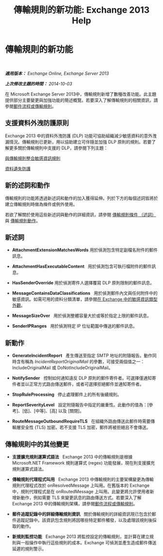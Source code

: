 ﻿---
title: '傳輸規則的新功能: Exchange 2013 Help'
TOCTitle: 傳輸規則的新功能
ms:assetid: 0c2fc0b5-3cd2-4d79-aa2b-0c7622ae15a8
ms:mtpsurl: https://technet.microsoft.com/zh-tw/library/JJ150483(v=EXCHG.150)
ms:contentKeyID: 50472551
ms.date: 05/21/2018
mtps_version: v=EXCHG.150
ms.translationtype: MT
---

# 傳輸規則的新功能

 

_**適用版本：** Exchange Online, Exchange Server 2013_

_**上次修改主題的時間：** 2014-10-03_

在 Microsoft Exchange Server 2013中，傳輸規則新增了數種改善功能。此主題提供部分主要變更與加強功能的簡述概覽。若要深入了解傳輸規則的相關資訊，請參閱[郵件流程或傳輸規則](mail-flow-rules-transport-rules-in-exchange-2013-exchange-2013-help.md)。

## 支援資料外洩防護原則

Exchange 2013 中的資料外洩防護 (DLP) 功能可協助組織減少敏感資料的意外洩漏情況。傳輸規則已更新，用以協助建立可伴隨並加強 DLP 原則的規則。若要了解更多關於傳輸規則中支援的 DLP，請參閱下列主題：

[與傳輸規則整合敏感資訊規則](integrating-sensitive-information-rules-with-transport-rules-exchange-2013-help.md)

[資料遺失防護](technical-overview-of-dlp-data-loss-prevention-in-exchange.md)

## 新的述詞和動作

傳輸規則的功能將透過新述詞和動作的加入獲得延伸。列於下方的每個述詞皆將於建立傳輸規則時做為條件或例外使用。

若欲了解關於使用這些新述詞與動作的詳細資訊，請參閱 [傳輸規則條件 （述詞）](mail-flow-rule-conditions-and-exceptions-predicates-in-exchange-2013-exchange-2013-help.md) 與 [傳輸規則動作](mail-flow-rule-actions-in-exchange-2013-exchange-2013-help.md)。

## 新述詞

  -  **AttachmentExtensionMatchesWords** 用於偵測包含特定副檔名附件的郵件訊息。

  -  **AttachmentHasExecutableContent**   用於偵測包含可執行檔附件的郵件訊息。

  -  **HasSenderOverride** 用於偵測寄件人選擇覆寫 DLP 原則限制的郵件訊息。

  -  **MessageContainsDataClassifications**   用於偵測郵件內文與任何附件中的敏感資訊。如需可用的資料分類清單，請參閱[在 Exchange 中的敏感資訊類型外觀](what-the-sensitive-information-types-in-exchange-look-for-exchange-online-help.md)。

  -  **MessageSizeOver**   用於偵測整體容量大於或等於指定上限的郵件訊息。

  -  **SenderIPRanges**   用於偵測特定 IP 位址範圍中傳送的郵件訊息。

## 新動作

  -  **GenerateIncidentReport**   產生傳送至指定 SMTP 地址的附隨報告。動作同時含有稱為 *IncidentReportOriginalMail* 的參數，可接受兩個值之一：IncludeOriginalMail 或 DoNotIncludeOriginalMail。

  -  **NotifySender**   控制如何通知違反 DLP 原則的郵件寄件者。可選擇僅通知寄件者並以正常方式路由傳送郵件，或者可選擇拒絕郵件並通知寄件者。

  -  **StopRuleProcessing**   停止處理郵件上的所有後續規則。

  -  **ReportSeverityLevel**   設定附隨報告中指定的嚴重性。此動作的值為：\[參考\]、\[低\]、\[中等\]、\[高\] 以及 \[關閉\]。

  -  **RouteMessageOutboundRequireTLS**   在組織外路由傳送此郵件時需要傳輸層安全性 (TLS) 加密。若不支援 TLS 加密，郵件將被拒絕且不會傳送。

## 傳輸規則中的其他變更

  - **支援擴充規則運算式語法**   Exchange 2013 中的傳輸規則是根據 Microsoft.NET Framework 規則運算式 (regex) 功能發展，現在則支援擴充規則運算式語法。

  - **傳輸規則代理程式叫用**   Exchange 2013 中傳輸規則的主要架構變更為傳輸規則代理程式改於 onResolvedMessage 上叫用。在舊版本的 Exchange 中，規則代理程式是在 onRoutedMessage 上叫用。此變更將允許使用者新增新動作，例如需要 TLS 來變更訊息的路由傳送方式。若要深入了解 Exchange 2013 中的傳輸規則架構，請參閱[郵件流程或傳輸規則](mail-flow-rules-transport-rules-in-exchange-2013-exchange-2013-help.md)。

  - **郵件追蹤記錄中的詳細傳輸規則資訊**   關於傳輸規則的詳細資訊現已包含於郵件追蹤記錄中。該資訊包含規則將因哪些特定郵件觸發，以及處理該規則後採取的動作。

  - **新規則監控功能**   Exchange 2013 將監控設定的傳輸規則，並計算在建立規則與一般操作中執行這些規則的成本。Exchange 可偵測並產生造成郵件傳送延遲的規則警示。

